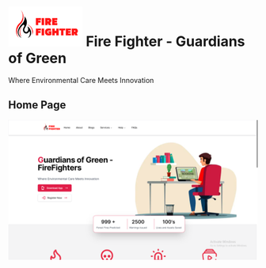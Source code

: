 # <img src='./fighterlogo (1).png' height='80px' width='150px'/> Fire Fighter - Guardians of Green
Where Environmental Care Meets Innovation

## Home Page
<img src='./Screenshot (5).png' />
